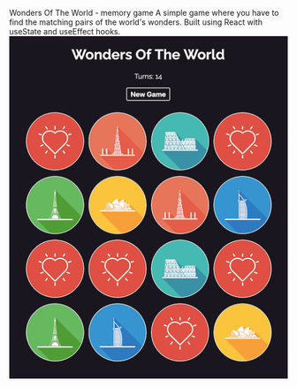 Wonders Of The World - memory game
A simple game where you have to find the matching pairs of the world's wonders.
Built using React with useState and useEffect hooks.
<img src='./WOTW.png' alt='Wonders Of The World' title='Wonders Of The World'>
